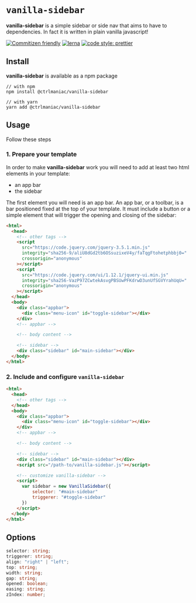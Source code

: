# `vanilla-sidebar`

**vanilla-sidebar** is a simple sidebar or side nav that aims to have to dependencies. In fact it is written in plain vanilla javascript!

[![Commitizen friendly](https://img.shields.io/badge/commitizen-friendly-brightgreen.svg)](http://commitizen.github.io/cz-cli/)
[![lerna](https://img.shields.io/badge/maintained%20with-lerna-cc00ff.svg)](https://lerna.js.org/)
[![code style: prettier](https://img.shields.io/badge/code_style-prettier-ff69b4.svg)](https://github.com/prettier/prettier)

## Install

**vanilla-sidebar** is available as a npm package

```shell
// with npm
npm install @ctrlmaniac/vanilla-sidebar

// with yarn
yarn add @ctrlmaniac/vanilla-sidebar
```

## Usage

Follow these steps

### 1. Prepare your template

In order to make **vanilla-sidebar** work you will need to add at least two html elements in your template:

- an app bar
- the sidebar

The first element you will need is an app bar. An app bar, or a toolbar, is a bar positioned fixed at the top of your template. It must include a button or a simple element that will trigger the opening and closing of the sidebar:

```html
<html>
  <head>
    <!-- other tags -->
    <script
      src="https://code.jquery.com/jquery-3.5.1.min.js"
      integrity="sha256-9/aliU8dGd2tb6OSsuzixeV4y/faTqgFtohetphbbj0="
      crossorigin="anonymous"
    ></script>
    <script
      src="https://code.jquery.com/ui/1.12.1/jquery-ui.min.js"
      integrity="sha256-VazP97ZCwtekAsvgPBSUwPFKdrwD3unUfSGVYrahUqU="
      crossorigin="anonymous"
    ></script>
  </head>
  <body>
    <div class="appbar">
      <div class="menu-icon" id="toggle-sidebar"></div>
    </div>
    <!-- appbar -->

    <!-- body content -->

    <!-- sidebar -->
    <div class="sidebar" id="main-sidebar"></div>
  </body>
</html>
```

### 2. Include and configure `vanilla-sidebar`

```html
<html>
  <head>
    <!-- other tags -->
  </head>
  <body>
    <div class="appbar">
      <div class="menu-icon" id="toggle-sidebar"></div>
    </div>
    <!-- appbar -->

    <!-- body content -->

    <!-- sidebar -->
    <div class="sidebar" id="main-sidebar"></div>
    <script src="/path-to/vanilla-sidebar.js"></script>

    <!-- customize vanilla-sidebar -->
    <script>
      var sidebar = new VanillaSidebar({
          selector: "#main-sidebar"
          triggerer: "#toggle-sidebar"
      })
    </script>
  </body>
</html>
```

## Options

```typescript
selector: string;
triggerer: string;
align: "right" | "left";
top: string;
width: string;
gap: string;
opened: boolean;
easing: string;
zIndex: number;
```
